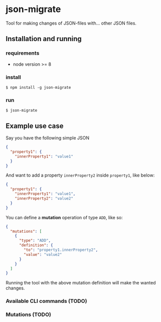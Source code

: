 # json-migrate

Tool for making changes of JSON-files with... other JSON files.

## Installation and running

### requirements
* node version >= 8

### install
`$ npm install -g json-migrate`

### run
`$ json-migrate`

## Example use case

Say you have the following simple JSON

```JSON
{
  "property1": {
    "innerProperty1": "value1"
  }
}
```

And want to add a property `innerProperty2` inside `property1`, like below:

```JSON
{
  "property1": {
    "innerProperty1": "value1",
    "innerProperty2": "value2"
  }
}
```

You can define a **mutation** operation of type `ADD`, like so:

```JSON
{
  "mutations": [
    {
      "type": "ADD",
      "definition": {
        "to": "property1.innerProperty2",
        "value": "value2"
      }
    }
  ]
}
```

Running the tool with the above mutation definition will make the wanted changes.

### Available CLI commands (TODO)

### Mutations (TODO)
